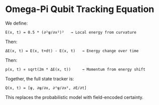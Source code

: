 
# Omega-Pi Qubit Tracking Equation

We define:

    E(x, t) = 0.5 * (∂²ψ/∂x²)²   → Local energy from curvature

Then:

    ΔE(x, t) = E(x, t+dt) - E(x, t)   → Energy change over time

Then:

    p(x, t) ∝ sqrt(2m * ΔE(x, t))     → Momentum from energy shift

Together, the full state tracker is:

    Q(x, t) = [ψ, ∂ψ/∂x, ∂²ψ/∂x², ∂E/∂t]

This replaces the probabilistic model with field-encoded certainty.
